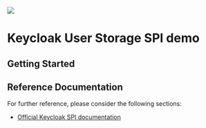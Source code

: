 ![](https://github.com/nt-ca-aqe/keycloak-user-storage/workflows/Java%20CI/badge.svg)

# Keycloak User Storage SPI demo

## Getting Started

## Reference Documentation

For further reference, please consider the following sections:

* [Official Keycloak SPI documentation](https://www.keycloak.org/docs/latest/server_development/index.html#_user-storage-spi)
